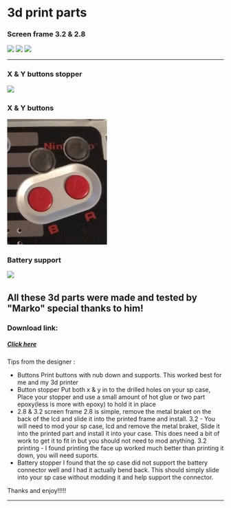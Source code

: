 # 3d print parts

### Screen frame 3.2 & 2.8
![](1.jpg)
![](2.jpg)
![](5.jpg)

-----

### X & Y buttons stopper
![](4.jpg)

### X & Y buttons
![](6.jpg)

### Battery support
![](3.jpg)

## All these 3d parts were made and tested by "Marko" special thanks to him!

### Download link:
##### [Click here](https://drive.google.com/uc?id=14g3um4zb2x2o7MlhX-fVQA4-p77Zz1wU&export=download)

Tips from the designer :
- Buttons 
   Print buttons with nub down and supports. This worked best for me and my 3d printer
- Button stopper
   Put both x & y in to the drilled holes on your sp case, Place your stopper and use a small amount of hot glue or two part epoxy(less is more with epoxy) to hold it in place
- 2.8 & 3.2 screen frame
  2.8 is simple, remove the metal braket on the back of the lcd and slide it into the printed frame and install. 
  3.2 - You will need to mod your sp case, lcd and remove the metal braket, Slide it into the printed part and install it into your case. This does need a bit of work to get it to fit in but you should not need to mod anything.
  3.2 printing - I found printing the face up worked much better than printing it down, you will need suports.
- Battery stopper
  I found that the sp case did not support the battery connector well and I had it actually bend back. This should simply slide into your sp case without modding it and help support the connector.

Thanks and enjoy!!!!! 

-----
